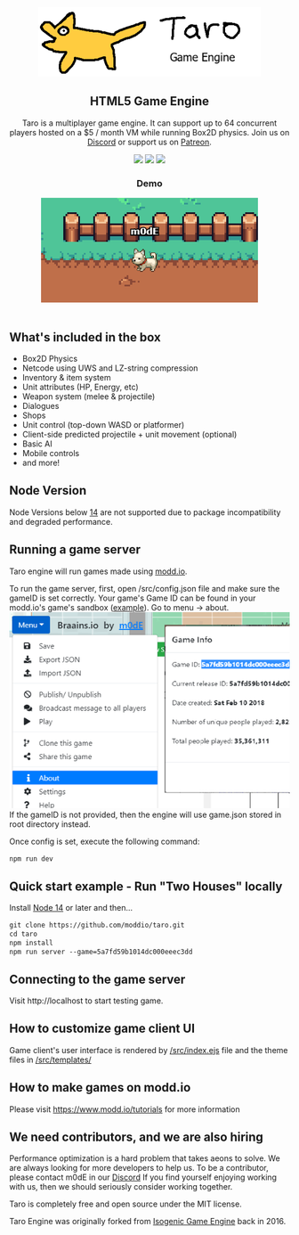 <div align="center">
  <a href="https://modd.io">
    <img src="./assets/images/logo.png" width="400" alt="Taro Engine logo">
  </a>
</div>

<div align="center">
  <h2>HTML5 Game Engine</h2>
  <p>Taro is a multiplayer game engine. It can support up to 64 concurrent players hosted on a $5 / month VM while running Box2D physics. Join us on <a href="https://discord.gg/XRe8T7K">Discord</a> or support us on <a href="https://www.patreon.com/moddio">Patreon</a>.
</div>

<div align="center">
  <img src="https://img.shields.io/github/contributors/moddio/taro?style=for-the-badge&color=f01313">
  <img src="https://img.shields.io/github/last-commit/moddio/taro?style=for-the-badge&color=f01313">
  <img src="https://img.shields.io/github/languages/code-size/moddio/taro?style=for-the-badge&color=f01313">
</div>


<div align="center">
  <h3>Demo</h3>
  <a href="http://taro.town"><img src="./assets/images/demo.png" width="390" alt="Taro demo"></a>
</div>
<br>

## What's included in the box
- Box2D Physics
- Netcode using UWS and LZ-string compression
- Inventory & item system
- Unit attributes (HP, Energy, etc)
- Weapon system (melee & projectile)
- Dialogues
- Shops
- Unit control (top-down WASD or platformer)
- Client-side predicted projectile + unit movement (optional)
- Basic AI
- Mobile controls
- and more!

## Node Version
Node Versions below [14](https://nodejs.org) are not supported due to package incompatibility and degraded performance.

## Running a game server
Taro engine will run games made using [modd.io](https://www.modd.io).

To run the game server, first, open /src/config.json file
and make sure the gameID is set correctly. Your game's Game ID can be found in your modd.io's game's sandbox ([example](https://beta.modd.io/sandbox/game/two-houses/scripts)). Go to menu -> about.
<img src="./assets/images/gameid.png" width="600" alt="How to get game id">
If the gameID is not provided, then the engine will use game.json stored in root directory instead.

Once config is set, execute the following command:
```
npm run dev
```

## Quick start example - Run "Two Houses" locally

Install [Node 14](https://nodejs.org) or later and then...

```
git clone https://github.com/moddio/taro.git
cd taro
npm install
npm run server --game=5a7fd59b1014dc000eeec3dd
```

## Connecting to the game server
Visit http://localhost to start testing game.

## How to customize game client UI
Game client's user interface is rendered by [/src/index.ejs](https://github.com/moddio/taro/blob/master/src/index.ejs) file and the theme files in [/src/templates/](https://github.com/moddio/taro/tree/master/src/templates)

## How to make games on modd.io
Please visit https://www.modd.io/tutorials for more information

## We need contributors, and we are also hiring
Performance optimization is a hard problem that takes aeons to solve. We are always looking for more developers to help us. To be a contributor, please contact m0dE in our [Discord](https://discord.gg/XRe8T7K) If you find yourself enjoying working with us, then we should seriously consider working together.

Taro is completely free and open source under the MIT license.

Taro Engine was originally forked from [Isogenic Game Engine](https://www.isogenicengine.com/) back in 2016.
